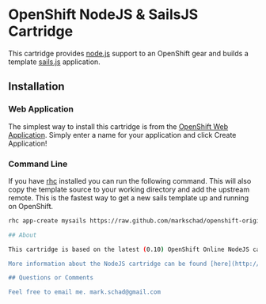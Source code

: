 OpenShift NodeJS & SailsJS Cartridge
====================================

This cartridge provides [node.js](http://nodejs.org/) support to an OpenShift gear and builds a template [sails.js](http://sailsjs.org/) application.

## Installation

### Web Application

The simplest way to install this cartridge is from the [OpenShift Web Application](https://openshift.redhat.com/app/console/application_type/custom?unlock=true&application_type%5Bcartridges%5D=https://raw.github.com/markschad/openshift-origin-cartridge-nodejs-sails/master/metadata/manifest.yml).  Simply enter a name for your application and click Create Application!

### Command Line

If you have [rhc](https://www.openshift.com/developers/rhc-client-tools-install) installed you can run the following command.  This will also copy the template source to your working directory and add the upstream remote.  This is the fastest way to get a new sails template up and running on OpenShift.

```bash
rhc app-create mysails https://raw.github.com/markschad/openshift-origin-cartridge-nodejs-sails/master/metadata/manifest.yml```

## About

This cartridge is based on the latest (0.10) OpenShift Online NodeJS cartridge.  In order to allow Sails to run without naturally on the gear a small modification was made to the _control start_ command in order to force supervisor to ignore sail's .tmp directory.

More information about the NodeJS cartridge can be found [here](http://openshift.github.io/documentation/oo_cartridge_guide.html#nodejs).

## Questions or Comments

Feel free to email me. mark.schad@gmail.com
